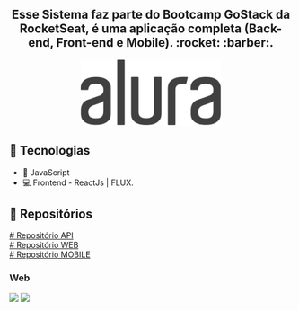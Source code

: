 <h2 align="center">
Esse Sistema faz parte do Bootcamp GoStack da RocketSeat, é uma aplicação completa (Back-end, Front-end e Mobile). :rocket: :barber:.</br>
</h2>
 
<p align="center"> 
 <img 
    src=".github/alura-dark-300.png"/>
</p>
 
## :rocket: Tecnologias
- :blue_book: JavaScript
- :computer: Frontend - ReactJs | FLUX.

## :open_file_folder: Repositórios
<a href="https://github.com/MitchellSymington/gobarber-api"># Repositório API</a> </br>
<a href="https://github.com/MitchellSymington/gobarber-web"># Repositório WEB</a> </br>
<a href="https://github.com/MitchellSymington/gobarber"># Repositório MOBILE</a> </br>


### Web
<p float="left"> 
 <img height="260" src=".github/Captura de Tela 2020-10-26 às 16.51.20.png"/>
 <img height="260" src=".github/Captura de Tela 2020-10-26 às 16.51.20.png"/>
</p>



```Tecnologias

```
